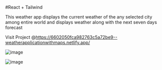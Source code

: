 #React + Tailwind

This weather app displays the current weather of the any selected city among entire world and displays weather along with the next seven days forecast

Visit Project @https://6602050fca982763c5a72be9--weatherapplicationwithmaps.netlify.app/

![image](https://github.com/Tarun-1999M/WeatherApp/assets/153797175/ecd12a84-3e69-429f-80e4-c4b597e59214)

![image](https://github.com/Tarun-1999M/WeatherApp/assets/153797175/2091c5d7-fa74-4fbf-a59f-edaa6ad01199)
